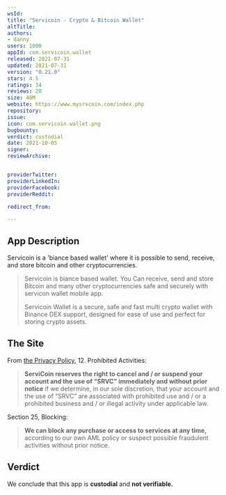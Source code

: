 ```yaml
---
wsId: 
title: "Servicoin - Crypto & Bitcoin Wallet"
altTitle: 
authors:
- danny
users: 1000
appId: com.servicoin.wallet
released: 2021-07-31
updated: 2021-07-31
version: "0.21.0"
stars: 4.5
ratings: 34
reviews: 20
size: 48M
website: https://www.mysrvcoin.com/index.php
repository: 
issue: 
icon: com.servicoin.wallet.png
bugbounty: 
verdict: custodial
date: 2021-10-05
signer: 
reviewArchive:


providerTwitter: 
providerLinkedIn: 
providerFacebook: 
providerReddit: 

redirect_from:

---
```



## App Description

Servicoin is a 'biance based wallet' where it is possible to send, receive, and store bitcoin and other cryptocurrencies.

> Servicoin is biance based wallet. You Can receive, send and store Bitcoin and many other cryptocurrencies safe and securely with servicon wallet mobile app.
>
> Servicoin Wallet is a secure, safe and fast multi crypto wallet with Binance DEX support, designed for ease of use and perfect for storing crypto assets.

## The Site

From [the Privacy Policy](https://www.mysrvcoin.com/privacypolicy.php), 12. Prohibited Activities:

> **ServiCoin reserves the right to cancel and / or suspend your account and the use of “SRVC” immediately and without prior notice** if we determine, in our sole discretion, that your account and the use of “SRVC” are associated with prohibited use and / or a prohibited business and / or illegal activity under applicable law.

Section 25, Blocking:

> **We can block any purchase or access to services at any time,** according to our own AML policy or suspect possible fraudulent activities without prior notice.

## Verdict

We conclude that this app is **custodial** and **not verifiable.**